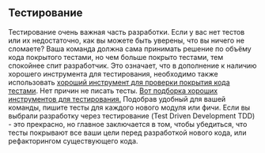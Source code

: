 ## Тестирование

Тестирование очень важная часть разработки. Если у вас нет тестов или их недостаточно, как вы можете быть уверены, что вы ничего не сломаете? Ваша команда должна сама принимать решение по объёму кода покрытого тестами, но чем больше покрыто тестами, тем спокойнее спит разработчик. Это означает, что в дополнение к наличию хорошего инструмента для тестирования, необходимо также использовать [хороший инструмент для проверки покрытия кода тестами](https://github.com/gotwarlost/istanbul). Нет причин не писать тесты. [Вот подборка хороших инструментов для тестирования.](http://jstherightway.org/#testing-tools) Подобрав удобный для вашей команды, пишите тесты для каждого нового модуля или фичи. Если вы выбрали разработку через тестирование \(Test Driven Development TDD\) - это прекрасно, но главное заключается в том, чтобы убедиться, что тесты покрывают все ваши цели перед разработкой нового кода, или рефакторингом существующего кода.